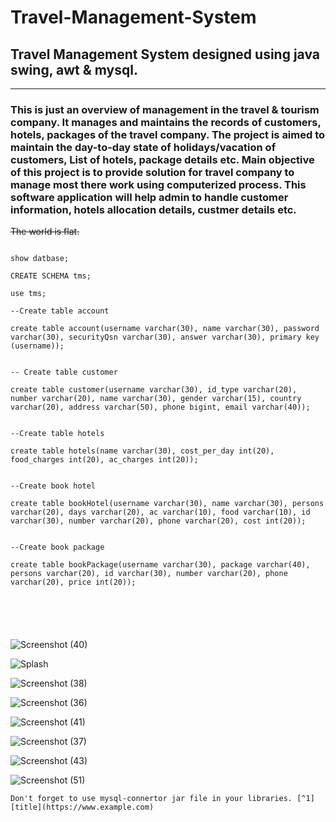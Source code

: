 # Travel-Management-System


## Travel Management System designed using java swing, awt &amp; mysql.

---

### This is just an overview of management in the travel & tourism company. It manages and maintains the records of customers, hotels, packages of the travel company. The project is aimed to maintain the day-to-day state of holidays/vacation of customers, List of hotels, package details etc. Main objective of this project is to provide solution for travel company to manage most there work using computerized process. This software application will help admin to handle customer information, hotels allocation details, custmer details etc.


~~The world is flat.~~


```

show datbase;

CREATE SCHEMA tms;

use tms;

--Create table account

create table account(username varchar(30), name varchar(30), password varchar(30), securityQsn varchar(30), answer varchar(30), primary key (username));


-- Create table customer

create table customer(username varchar(30), id_type varchar(20), number varchar(20), name varchar(30), gender varchar(15), country varchar(20), address varchar(50), phone bigint, email varchar(40));


--Create table hotels

create table hotels(name varchar(30), cost_per_day int(20), food_charges int(20), ac_charges int(20)); 


--Create book hotel

create table bookHotel(username varchar(30), name varchar(30), persons varchar(20), days varchar(20), ac varchar(10), food varchar(10), id varchar(30), number varchar(20), phone varchar(20), cost int(20));


--Create book package

create table bookPackage(username varchar(30), package varchar(40), persons varchar(20), id varchar(30), number varchar(20), phone varchar(20), price int(20));






```

![Screenshot (40)](https://user-images.githubusercontent.com/82214263/124360823-7ba3fc80-dc49-11eb-8431-ca00e0f76162.png)


![Splash](https://user-images.githubusercontent.com/82214263/124360898-e81efb80-dc49-11eb-87ea-c15e0a122309.PNG)

![Screenshot (38)](https://user-images.githubusercontent.com/82214263/124360933-14d31300-dc4a-11eb-8a30-260705062a35.png)


![Screenshot (36)](https://user-images.githubusercontent.com/82214263/124360951-1e5c7b00-dc4a-11eb-9137-9c58f4264561.png)

![Screenshot (41)](https://user-images.githubusercontent.com/82214263/124360827-852d6480-dc49-11eb-8375-c2005ae6fce4.png)


![Screenshot (37)](https://user-images.githubusercontent.com/82214263/124360954-23212f00-dc4a-11eb-861a-90884f9237cb.png)


![Screenshot (43)](https://user-images.githubusercontent.com/82214263/124360966-3502d200-dc4a-11eb-8843-a4bef4ffbf09.png)


![Screenshot (51)](https://user-images.githubusercontent.com/82214263/124360973-3df3a380-dc4a-11eb-98d1-92a942aff688.png)







	Don't forget to use mysql-connertor jar file in your libraries. [^1]
	[title](https://www.example.com)
